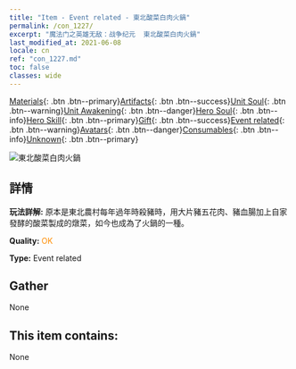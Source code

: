```yaml
---
title: "Item - Event related - 東北酸菜白肉火鍋"
permalink: /con_1227/
excerpt: "魔法门之英雄无敌：战争纪元  東北酸菜白肉火鍋"
last_modified_at: 2021-06-08
locale: cn
ref: "con_1227.md"
toc: false
classes: wide
---
```

 [Materials](/ItemsCN/){: .btn .btn--primary}[Artifacts](/ItemsCN/Artifacts/){: .btn .btn--success}[Unit Soul](/ItemsCN/UnitSoul/){: .btn .btn--warning}[Unit Awakening](/ItemsCN/UnitAwakening/){: .btn .btn--danger}[Hero Soul](/ItemsCN/HeroSoul/){: .btn .btn--info}[Hero Skill](/ItemsCN/HeroSkill/){: .btn .btn--primary}[Gift](/ItemsCN/Gift/){: .btn .btn--success}[Event related](/ItemsCN/Events/){: .btn .btn--warning}[Avatars](/ItemsCN/Avatars/){: .btn .btn--danger}[Consumables](/ItemsCN/Consumables/){: .btn .btn--info}[Unknown](/ItemsCN/Unknown/){: .btn .btn--primary}

 ![東北酸菜白肉火鍋](/images/t/i_81531121.png)

## 詳情
 **玩法詳解:** 原本是東北農村每年過年時殺豬時，用大片豬五花肉、豬血腸加上自家發酵的酸菜製成的燉菜，如今也成為了火鍋的一種。

 **Quality:** <span style="color: #FF8C00">OK</span>

 **Type:** Event related

## Gather

  None

## This item contains:

  None

